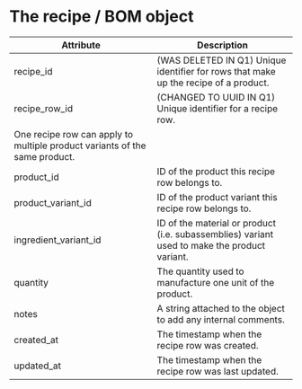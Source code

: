 # The recipe / BOM object

| Attribute                                                                  | Description                                                                                  |
| -------------------------------------------------------------------------- | -------------------------------------------------------------------------------------------- |
| recipe_id                                                                  | (WAS DELETED IN Q1) Unique identifier for rows that make up the recipe of a product.         |
| recipe_row_id                                                              | (CHANGED TO UUID IN Q1) Unique identifier for a recipe row.                                  |
| One recipe row can apply to multiple product variants of the same product. |                                                                                              |
| product_id                                                                 | ID of the product this recipe row belongs to.                                                |
| product_variant_id                                                         | ID of the product variant this recipe row belongs to.                                        |
| ingredient_variant_id                                                      | ID of the material or product (i.e. subassemblies) variant used to make the product variant. |
| quantity                                                                   | The quantity used to manufacture one unit of the product.                                    |
| notes                                                                      | A string attached to the object to add any internal comments.                                |
| created_at                                                                 | The timestamp when the recipe row was created.                                               |
| updated_at                                                                 | The timestamp when the recipe row was last updated.                                          |
